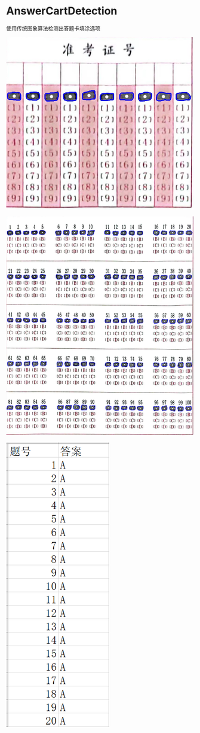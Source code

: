# AnswerCartDetection

使用传统图象算法检测出答题卡填涂选项

![](https://github.com/maple0leaves/AnswerCardDetection/blob/master/numberresult.jpg)

![](https://github.com/maple0leaves/AnswerCardDetection/blob/master/selectresult.jpg)

![](https://github.com/maple0leaves/AnswerCardDetection/blob/master/answerexcel.png)

